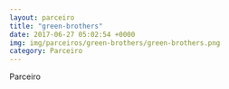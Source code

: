 ```yaml
---
layout: parceiro
title: "green-brothers"
date: 2017-06-27 05:02:54 +0000
img: img/parceiros/green-brothers/green-brothers.png
category: Parceiro
---
```

Parceiro